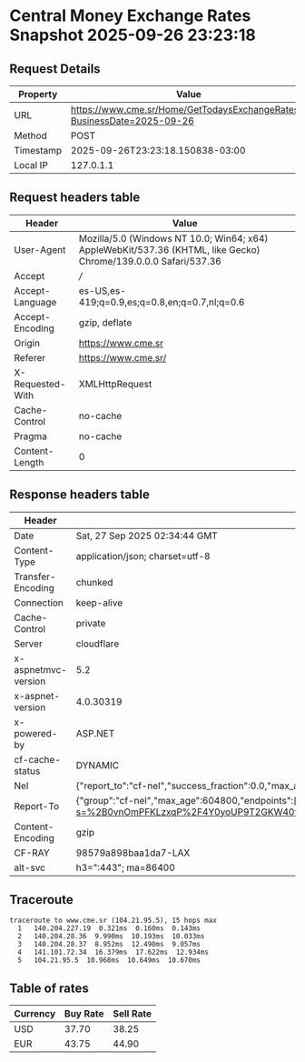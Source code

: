 # Central Money Exchange Rates Snapshot 2025-09-26 23:23:18
## Request Details

| Property | Value |
|----------|-------|
| URL | https://www.cme.sr/Home/GetTodaysExchangeRates/?BusinessDate=2025-09-26 |
| Method | POST |
| Timestamp | 2025-09-26T23:23:18.150838-03:00 |
| Local IP | 127.0.1.1 |
    
## Request headers table

| Header | Value |
|--------|-------|
| User-Agent | Mozilla/5.0 (Windows NT 10.0; Win64; x64) AppleWebKit/537.36 (KHTML, like Gecko) Chrome/139.0.0.0 Safari/537.36 |
| Accept | */* |
| Accept-Language | es-US,es-419;q=0.9,es;q=0.8,en;q=0.7,nl;q=0.6 |
| Accept-Encoding | gzip, deflate |
| Origin | https://www.cme.sr |
| Referer | https://www.cme.sr/ |
| X-Requested-With | XMLHttpRequest |
| Cache-Control | no-cache |
| Pragma | no-cache |
| Content-Length | 0 |

    
## Response headers table
| Header | Value |
|--------|-------|
| Date | Sat, 27 Sep 2025 02:34:44 GMT |
| Content-Type | application/json; charset=utf-8 |
| Transfer-Encoding | chunked |
| Connection | keep-alive |
| Cache-Control | private |
| Server | cloudflare |
| x-aspnetmvc-version | 5.2 |
| x-aspnet-version | 4.0.30319 |
| x-powered-by | ASP.NET |
| cf-cache-status | DYNAMIC |
| Nel | {"report_to":"cf-nel","success_fraction":0.0,"max_age":604800} |
| Report-To | {"group":"cf-nel","max_age":604800,"endpoints":[{"url":"https://a.nel.cloudflare.com/report/v4?s=%2B0vnOmPFKLzxqP%2F4Y0yoUP9T2GKW40fwU82pwZt7icEgtp%2B76h51sjAzGJmtEWse9CuB7rKOQirnUdDdTPCvZj7QzSFb4e27mV4%3D"}]} |
| Content-Encoding | gzip |
| CF-RAY | 98579a898baa1da7-LAX |
| alt-svc | h3=":443"; ma=86400 |

## Traceroute 

```
traceroute to www.cme.sr (104.21.95.5), 15 hops max
  1   140.204.227.19  0.321ms  0.160ms  0.143ms 
  2   140.204.28.36  9.990ms  10.193ms  10.033ms 
  3   140.204.28.37  8.952ms  12.490ms  9.057ms 
  4   141.101.72.34  16.379ms  17.622ms  12.934ms 
  5   104.21.95.5  10.968ms  10.649ms  10.670ms 

```


## Table of rates

| Currency | Buy Rate | Sell Rate |
|----------|----------|-----------|
| USD | 37.70 | 38.25 |
| EUR | 43.75 | 44.90 |
